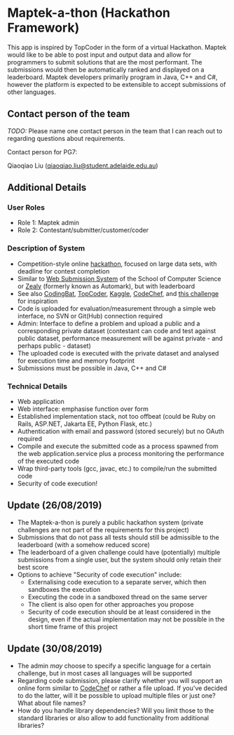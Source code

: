 # Maptek-a-thon (Hackathon Framework)        

This app is inspired by ​TopCoder in the form of a virtual Hackathon. Maptek would like to be able to post input and output data and allow for programmers to submit solutions that are the most performant. The submissions would then be automatically ranked and displayed on a leaderboard. Maptek developers primarily program in Java, C++ and C#, however the platform is expected to be extensible to accept submissions of other languages. 

## Contact person of the team

*TODO:* Please name one contact person in the team that I can reach out to regarding questions about requirements.

Contact person for PG7:

Qiaoqiao Liu ([qiaoqiao.liu@student.adelaide.edu.au](mailto:qiaoqiao.liu@student.adelaide.edu.au))

## Additional Details

### User Roles
* Role 1: Maptek admin
* Role 2: Contestant/submitter/customer/coder

### Description of System

* Competition-style online [hackathon](https://en.wikipedia.org/wiki/Hackathon), focused on large data sets, with deadline for contest completion
* Similar to [Web Submission System](https://cs.adelaide.edu.au/services/websubmission/) of the School of Computer Science or [Zealy](https://zealy.io/) (formerly known as Automark), but with leaderboard
* See also [CodingBat](https://codingbat.com/java), [TopCoder](https://www.topcoder.com/), [Kaggle](https://www.kaggle.com/competitions), [CodeChef](https://www.codechef.com/ide), and [this challenge](https://dysdoc.github.io/docgen2/index.html) for inspiration
* Code is uploaded for evaluation/measurement through a simple web interface, no SVN or Git(Hub) connection required
* Admin: Interface to define a problem and upload a public and a corresponding private dataset (contestant can code and test against public dataset, performance measurement will be against private - and perhaps public - dataset)
* The uploaded code is executed with the private dataset and analysed for execution time and memory footprint
* Submissions must be possible in Java, C++ and C#

### Technical Details
* Web application
* Web interface: emphasise function over form
* Established implementation stack, not too offbeat (could be Ruby on Rails, ASP.NET, Jakarta EE, Python Flask, etc.)
* Authentication with email and password (stored securely) but no OAuth required
* Compile and execute the submitted code as a process spawned from the web application.service plus a process monitoring the performance of the executed code
* Wrap third-party tools (gcc, javac, etc.) to compile/run the submitted code
* Security of code execution!

## Update (26/08/2019)

* The Maptek-a-thon is purely a public hackathon system (private challenges are not part of the requirements for this project)
* Submissions that do not pass all tests should still be admissible to the leaderboard (with a somehow reduced score)
* The leaderboard of a given challenge could have (potentially) multiple submissions from a single user, but the system should only retain their best score
* Options to achieve "Security of code execution" include:
  * Externalising code execution to a separate server, which then sandboxes the execution
  * Executing the code in a sandboxed thread on the same server
  * The client is also open for other approaches you propose
  * Security of code execution should be at least considered in the design, even if the actual implementation may not be possible in the short time frame of this project

## Update (30/08/2019)

* The admin *may* choose to specify a specific language for a certain challenge, but in most cases all languages will be supported
* Regarding code submission, please clarify whether you will support an online form similar to [CodeChef](https://www.codechef.com/ide) or rather a file upload. If you've decided to do the latter, will it be possible to upload multiple files or just one? What about file names?
* How do you handle library dependencies? Will you limit those to the standard libraries or also allow to add functionality from additional libraries?
